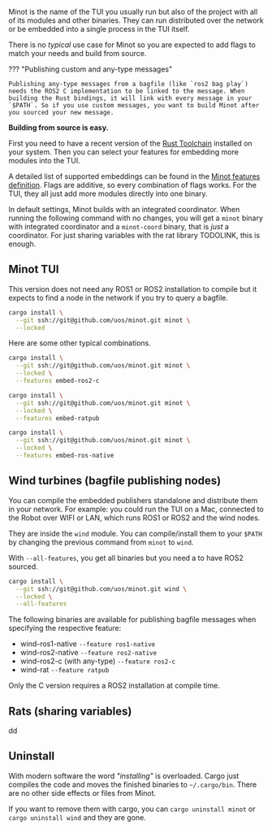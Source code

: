 Minot is the name of the TUI you usually run but also of the project with all of its modules and other binaries. They can run distributed over the network or be embedded into a single process in the TUI itself.

There is no *typical* use case for Minot so you are expected to add flags to match your needs and build from source.

??? "Publishing custom and any-type messages"

    Publishing any-type messages from a bagfile (like `ros2 bag play`) needs the ROS2 C implementation to be linked to the message. When building the Rust bindings, it will link with every message in your `$PATH`. So if you use custom messages, you want to build Minot after you sourced your new message.

**Building from source is easy.**

First you need to have a recent version of the [Rust Toolchain](https://www.rust-lang.org/tools/install) installed on your system. Then you can select your features for embedding more modules into the TUI.

A detailed list of supported embeddings can be found in the [Minot features definition](https://github.com/uos/minot/blob/main/minot/Cargo.toml#L45). Flags are additive, so every combination of flags works. For the TUI, they all just add more modules directly into one binary.

In default settings, Minot builds with an integrated coordinator. When running the following command with no changes, you will get a `minot` binary with integrated coordinator and a `minot-coord` binary, that is *just* a coordinator. For just sharing variables with the rat library TODOLINK, this is enough.


## Minot TUI

This version does not need any ROS1 or ROS2 installation to compile but it expects to find a node in the network if you try to query a bagfile.

~~~bash
cargo install \
  --git ssh://git@github.com/uos/minot.git minot \
  --locked
~~~

Here are some other typical combinations.

~~~bash title="ROS2 publisher (with any-type, needs sourced ROS2)" hl_lines="4"
cargo install \
  --git ssh://git@github.com/uos/minot.git minot \
  --locked \
  --features embed-ros2-c
~~~


~~~bash title="Ratpub publisher (no any-type)" hl_lines="4"
cargo install \
  --git ssh://git@github.com/uos/minot.git minot \
  --locked \
  --features embed-ratpub
~~~


~~~bash title="ROS1 and ROS2 publisher in the same process with no ROS installation (no any-type)" hl_lines="4"
cargo install \
  --git ssh://git@github.com/uos/minot.git minot \
  --locked \
  --features embed-ros-native
~~~


## Wind turbines (bagfile publishing nodes)

You can compile the embedded publishers standalone and distribute them in your network. For example: you could run the TUI on a Mac, connected to the Robot over WIFI or LAN, which runs ROS1 or ROS2 and the wind nodes.


They are inside the `wind` module. You can compile/install them to your `$PATH` by changing the previous command from `minot` to `wind`.

With `--all-features`, you get all binaries but you need a to have ROS2 sourced.

~~~bash title="ROS1 and ROS2 publisher in the same process with no ROS installation (no any-type)" hl_lines="4"
cargo install \
  --git ssh://git@github.com/uos/minot.git wind \
  --locked \
  --all-features
~~~

The following binaries are available for publishing bagfile messages when specifying the respective feature:

- wind-ros1-native `--feature ros1-native`
- wind-ros2-native `--feature ros2-native`
- wind-ros2-c (with any-type) `--feature ros2-c`
- wind-rat `--feature ratpub`

Only the C version requires a ROS2 installation at compile time.

## Rats (sharing variables)

dd


## Uninstall

With modern software the word *"installing"* is overloaded. Cargo just compiles the code and moves the finished binaries to `~/.cargo/bin`. There are no other side effects or files from Minot.

If you want to remove them with cargo, you can `cargo uninstall minot` or `cargo uninstall wind` and they are gone.
